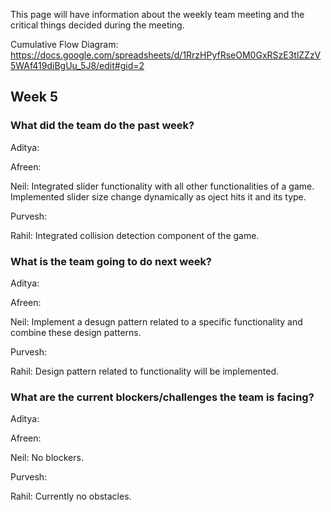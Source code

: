 This page will have information about the weekly team meeting and the critical things decided during the meeting.

Cumulative Flow Diagram: https://docs.google.com/spreadsheets/d/1RrzHPyfRseOM0GxRSzE3tlZZzV5WAf419diBgUu_5J8/edit#gid=2

## Week 5

### What did the team do the past week?

Aditya: 

Afreen: 

Neil: Integrated slider functionality with all other functionalities of a game. Implemented slider size change dynamically as oject hits it and its type.

Purvesh: 

Rahil: Integrated collision detection component of the game.

### What is the team going to do next week?

Aditya:

Afreen:

Neil: Implement a desugn pattern related to a specific functionality and combine these design patterns.

Purvesh: 

Rahil: Design pattern related to functionality will be implemented.

### What are the current blockers/challenges the team is facing?

Aditya:

Afreen: 

Neil: No blockers.

Purvesh: 

Rahil: Currently no obstacles.
